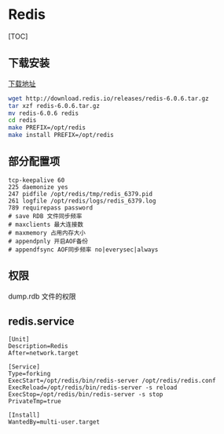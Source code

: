 # Redis

[TOC]

## 下载安装

[下载地址](https://redis.io/download)

```bash
wget http://download.redis.io/releases/redis-6.0.6.tar.gz
tar xzf redis-6.0.6.tar.gz
mv redis-6.0.6 redis
cd redis
make PREFIX=/opt/redis
make install PREFIX=/opt/redis
```

## 部分配置项

```text
tcp-keepalive 60
225 daemonize yes
247 pidfile /opt/redis/tmp/redis_6379.pid
261 logfile /opt/redis/logs/redis_6379.log
789 requirepass password
# save RDB 文件同步频率
# maxclients 最大连接数
# maxmemory 占用内存大小
# appendpnly 开启AOF备份
# appendfsync AOF同步频率 no|everysec|always
```

## 权限

dump.rdb 文件的权限

## redis.service

```text
[Unit]
Description=Redis
After=network.target

[Service]
Type=forking
ExecStart=/opt/redis/bin/redis-server /opt/redis/redis.conf
ExecReload=/opt/redis/bin/redis-server -s reload
ExecStop=/opt/redis/bin/redis-server -s stop
PrivateTmp=true

[Install]
WantedBy=multi-user.target
```
